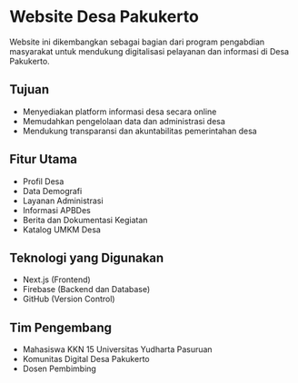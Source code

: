 # Website Desa Pakukerto

Website ini dikembangkan sebagai bagian dari program pengabdian masyarakat untuk mendukung digitalisasi pelayanan dan informasi di Desa Pakukerto.

## Tujuan

- Menyediakan platform informasi desa secara online
- Memudahkan pengelolaan data dan administrasi desa
- Mendukung transparansi dan akuntabilitas pemerintahan desa

## Fitur Utama

- Profil Desa
- Data Demografi
- Layanan Administrasi
- Informasi APBDes
- Berita dan Dokumentasi Kegiatan
- Katalog UMKM Desa

## Teknologi yang Digunakan

- Next.js (Frontend)
- Firebase (Backend dan Database)
- GitHub (Version Control)

## Tim Pengembang

- Mahasiswa KKN 15 Universitas Yudharta Pasuruan
- Komunitas Digital Desa Pakukerto  
- Dosen Pembimbing 

